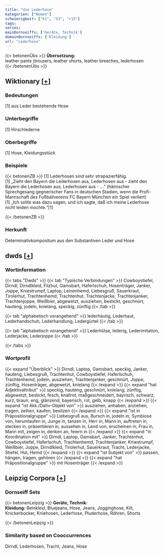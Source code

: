 ```yaml
---
title: "die Lederhose"
kategorien: ["Nomen"]
schwierigkeit: ["k1", "h3", "r15"]
tags:
series:
mainDornseiffs: ['Geräte, Technik']
domainDornseiffs: ['Kleidung']
url: "Lederhose"
---
```


{{< betonenÜbs >}}
**Übersetzung:**  
leather pants (trousers, leather shorts, leather breeches, lederhosen  
{{< /betonenÜbs >}}

## Wiktionary [[+](https://de.wiktionary.org/wiki/Lederhose)]

### Bedeutungen
[1] aus Leder bestehende Hose  

### Unterbegriffe
[1] Hirschlederne  

### Oberbegriffe
[1] Hose, Kleidungsstück  

### Beispiele
{{< betonenZB >}}
[1] Lederhosen sind sehr strapazierfähig.  
[1] „Zieht den Bayern die Lederhosen aus, Lederhosen aus - zieht den Bayern die Lederhosen aus, Lederhosen aus - …“ (hämischer Sprechgesang gegnerischer Fans in deutschen Stadien, wenn die Profi-Mannschaft des Fußballvereins FC Bayern München ein Spiel verliert)  
[1] „Ich sollte was dazu sagen, und ich sagte, daß ich meine Lederhose nicht leiden mochte.“[1]  

{{< /betonenZB >}}
### Herkunft
Determinativkompositum aus den Substantiven Leder und Hose  



## dwds [[+](https://www.dwds.de/wb/Lederhose)]

### Wortinformation
{{< tabs "Dwds" >}}
{{< tab "Typische Verbindungen" >}}
Cowboystiefel, Dirndl, Dirndlkleid, Filzhut, Gamsbart, Haferlschuh, Hosenträger, Janker, Joppe, Kniestrumpf, Laptop, Leinenhemd, Liebesgruß, Sauerkraut, Tirolerhut, Trachtenhemd, Trachtenhut, Trachtenjacke, Trachtenjanker, Trachtenjoppe, Weißbier, abgewetzt, ausziehen, bestickt, geschnürt, hauteng, jodeln, knielang, speckig, zünftig
{{< /tab >}}

{{< tab "alphabetisch vorangehend" >}}
lederhäutig, Lederhaut, Lederhandschuh, Lederhandlung, Ledergürtel
{{< /tab >}}

{{< tab "alphabetisch vorangehend" >}}
Lederhülse, lederig, Lederimitation, Lederjacke, Lederjoppe
{{< /tab >}}

{{< /tabs >}}

### Wortprofil
{{< expand "Überblick" >}} Dirndl, Laptop, Gamsbart, speckig, Janker, hauteng, Liebesgruß, Trachtenhut, Cowboystiefel, Haferlschuh, Trachtenhemd, jodeln, ausziehen, Trachtenjanker, geschnürt, Joppe, zünftig, Hosenträger, abgewetzt, knielang {{< /expand >}}
{{< expand "hat Adjektivattribut" >}} speckig, hauteng, geschnürt, knielang, zünftig, abgewetzt, bestickt, fesch, knallrot, maßgeschneidert, bayrisch, schwarz, kurz, braun, eng, glänzend, bayerisch, rot, gelb, knapp {{< /expand >}}
{{< expand "ist Akk./Dativ-Objekt von" >}} ausziehen, anhaben, anziehen, tragen, zeihen, kaufen, besitzen {{< /expand >}}
{{< expand "ist in Präpositionalgruppe" >}} Liebesgruß aus, Bursch in, jodeln in, Symbiose von, herumlaufen in, Junge in, tanzen in, Herr in, Mann in, auftreten in, stecken in, präsentieren in, aussehen in, Land von, erscheinen in, Frau in, Mann mit, zeigen in, denken an, feiern in {{< /expand >}}
{{< expand "in Koordination mit" >}} Dirndl, Laptop, Gamsbart, Janker, Trachtenhut, Cowboystiefel, Haferlschuh, Trachtenhemd, Trachtenjanker, Kniestrumpf, Weißbier, Joppe, Dirndlkleid, Tirolerhut, Sauerkraut, Tracht, Lederjacke, Stiefel, Hut, Hemd {{< /expand >}}
{{< expand "ist Subjekt von" >}} passen, hängen, tragen, gehören {{< /expand >}}
{{< expand "hat Präpositionalgruppe" >}} mit Hosenträger {{< /expand >}}

## Leipzig Corpora [[+](https://corpora.uni-leipzig.de/en/res?word=Lederhose&corpusId=deu_newscrawl-public_2018)]

### Dornseiff Sets
{{< betonenLeipzig >}}
**Geräte, Technik:**  
**Kleidung:** Beinkleid, Bluejeans, Hose, Jeans, Jogginghose, Kilt, Knickerbocker, Kniehosen, Lederhose, Pluderhose, Röhren, Shorts  

{{< /betonenLeipzig >}}

### Similarity based on Cooccurrences
Dirndl, Lederhosen, Tracht, Jeans, Hose

